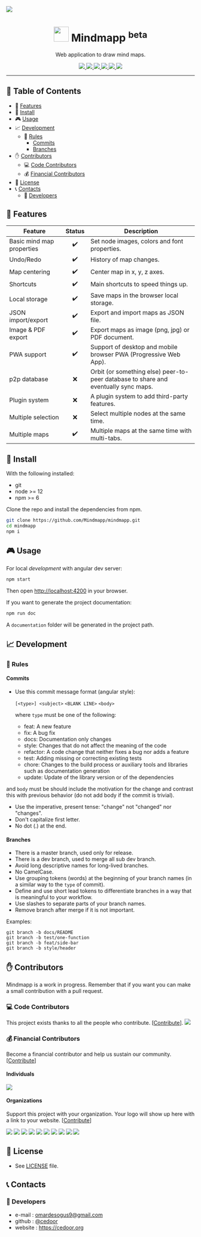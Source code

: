 <a href="https://mindmapp.cedoor.org" target="_blank">
    <img src="https://raw.githubusercontent.com/Mindmapp/mindmapp/master/src/assets/images/readme-header.png">
</a>

<p align="center">
    <h1 align="center">
        <img width="40" src="https://raw.githubusercontent.com/Mindmapp/mindmapp/master/src/assets/icons/icon-72x72.png">
        Mindmapp <sup>beta</sup>
    </h1>
    <p align="center">Web application to draw mind maps.</p>
</p>
    
<p align="center">
    <a href="https://github.com/Mindmapp" target="_blank">
        <img src="https://img.shields.io/badge/project-Mindmapp-blue.svg?style=flat-square">
    </a>
    <a href="https://opencollective.com/mindmapp" alt="Financial Contributors on Open Collective">
        <img src="https://opencollective.com/mindmapp/all/badge.svg?label=financial+contributors">
    </a>
    <a href="https://gitter.im/mindmapp/community?utm_source=badge&utm_medium=badge&utm_campaign=pr-badge" target="_blank">
        <img src="https://badges.gitter.im/mindmapp/community.svg">
    </a>
    <a href="https://github.com/Mindmapp/mindmapp/blob/master/LICENSE" target="_blank">
        <img src="https://img.shields.io/github/license/mindmapp/mindmapp.svg?style=flat-square">
    </a>
    <a href="https://david-dm.org/mindmapp/mindmapp" target="_blank">
        <img src="https://img.shields.io/david/mindmapp/mindmapp.svg?style=flat-square">
    </a>
    <a href="https://david-dm.org/mindmapp/mindmapp?type=dev" target="_blank">
        <img src="https://img.shields.io/david/dev/mindmapp/mindmapp.svg?style=flat-square">
    </a>
</p>

___

## :paperclip: Table of Contents
- :rocket: [Features](#rocket-features)
- :hammer: [Install](#hammer-install)
- :video_game: [Usage](#video_game-usage)
- :chart_with_upwards_trend: [Development](#chart_with_upwards_trend-development)
  - :scroll: [Rules](#scroll-rules)
    - [Commits](#commits)
    - [Branches](#branches)
- :raised_hand: [Contributors](#raised_hand-contributors)
  - :computer: [Code Contributors](#computer-code-contributors)
  - :moneybag: [Financial Contributors](#moneybag-financial-contributors)
- :page_facing_up: [License](#page_facing_up-license)
- :telephone_receiver: [Contacts](#telephone_receiver-contacts)
  - :boy: [Developers](#boy-developers)

## :rocket: Features

| Feature | Status | Description |
|---------|:------:|-------------|
| Basic mind map properties | :heavy_check_mark: | Set node images, colors and font properties. |
| Undo/Redo | :heavy_check_mark: | History of map changes. |
| Map centering | :heavy_check_mark: | Center map in x, y, z axes. |
| Shortcuts | :heavy_check_mark: | Main shortcuts to speed things up. |
| Local storage | :heavy_check_mark: | Save maps in the browser local storage. |
| JSON import/export | :heavy_check_mark: | Export and import maps as JSON file. |
| Image & PDF export | :heavy_check_mark: | Export maps as image (png, jpg) or PDF document. |
| PWA support | :heavy_check_mark: | Support of desktop and mobile browser PWA (Progressive Web App). |
| p2p database | :x: | Orbit (or something else) peer-to-peer database to share and eventually sync maps. |
| Plugin system | :x: | A plugin system to add third-party features. |
| Multiple selection | :x: | Select multiple nodes at the same time. |
| Multiple maps | :heavy_check_mark: | Multiple maps at the same time with multi-tabs. |

## :hammer: Install

With the following installed:
- git
- node >= 12
- npm >= 6

Clone the repo and install the dependencies from npm.

```bash
git clone https://github.com/Mindmapp/mindmapp.git
cd mindmapp
npm i
```

## :video_game: Usage

For local *development* with angular dev server:

```bash
npm start
```

Then open [http://localhost:4200](http://localhost:4200) in your browser.

If you want to generate the project documentation:

```bash
npm run doc
```

A `documentation` folder will be generated in the project path.

## :chart_with_upwards_trend: Development

### :scroll: Rules

#### Commits

* Use this commit message format (angular style):  

    `[<type>] <subject>`
    `<BLANK LINE>`
    `<body>`

    where `type` must be one of the following:

    - feat: A new feature
    - fix: A bug fix
    - docs: Documentation only changes
    - style: Changes that do not affect the meaning of the code
    - refactor: A code change that neither fixes a bug nor adds a feature
    - test: Adding missing or correcting existing tests
    - chore: Changes to the build process or auxiliary tools and libraries such as documentation generation
    - update: Update of the library version or of the dependencies

and `body` must be should include the motivation for the change and contrast this with previous behavior (do not add body if the commit is trivial). 

* Use the imperative, present tense: "change" not "changed" nor "changes".
* Don't capitalize first letter.
* No dot (.) at the end.

#### Branches

* There is a master branch, used only for release.
* There is a dev branch, used to merge all sub dev branch.
* Avoid long descriptive names for long-lived branches.
* No CamelCase.
* Use grouping tokens (words) at the beginning of your branch names (in a similar way to the `type` of commit).
* Define and use short lead tokens to differentiate branches in a way that is meaningful to your workflow.
* Use slashes to separate parts of your branch names.
* Remove branch after merge if it is not important.

Examples:
    
    git branch -b docs/README
    git branch -b test/one-function
    git branch -b feat/side-bar
    git branch -b style/header

## :raised_hand: Contributors

Mindmapp is a work in progress. Remember that if you want you can make a small contribution with a pull request.

### :computer: Code Contributors

This project exists thanks to all the people who contribute. [[Contribute](CONTRIBUTING.md)].
<a href="https://github.com/Mindmapp/mindmapp/graphs/contributors"><img src="https://opencollective.com/mindmapp/contributors.svg?width=890&button=false" /></a>

### :moneybag: Financial Contributors

Become a financial contributor and help us sustain our community. [[Contribute](https://opencollective.com/mindmapp/contribute)]

#### Individuals

<a href="https://opencollective.com/mindmapp"><img src="https://opencollective.com/mindmapp/individuals.svg?width=890"></a>

#### Organizations

Support this project with your organization. Your logo will show up here with a link to your website. [[Contribute](https://opencollective.com/mindmapp/contribute)]

<a href="https://opencollective.com/mindmapp/organization/0/website"><img src="https://opencollective.com/mindmapp/organization/0/avatar.svg"></a>
<a href="https://opencollective.com/mindmapp/organization/1/website"><img src="https://opencollective.com/mindmapp/organization/1/avatar.svg"></a>
<a href="https://opencollective.com/mindmapp/organization/2/website"><img src="https://opencollective.com/mindmapp/organization/2/avatar.svg"></a>
<a href="https://opencollective.com/mindmapp/organization/3/website"><img src="https://opencollective.com/mindmapp/organization/3/avatar.svg"></a>
<a href="https://opencollective.com/mindmapp/organization/4/website"><img src="https://opencollective.com/mindmapp/organization/4/avatar.svg"></a>
<a href="https://opencollective.com/mindmapp/organization/5/website"><img src="https://opencollective.com/mindmapp/organization/5/avatar.svg"></a>
<a href="https://opencollective.com/mindmapp/organization/6/website"><img src="https://opencollective.com/mindmapp/organization/6/avatar.svg"></a>
<a href="https://opencollective.com/mindmapp/organization/7/website"><img src="https://opencollective.com/mindmapp/organization/7/avatar.svg"></a>
<a href="https://opencollective.com/mindmapp/organization/8/website"><img src="https://opencollective.com/mindmapp/organization/8/avatar.svg"></a>
<a href="https://opencollective.com/mindmapp/organization/9/website"><img src="https://opencollective.com/mindmapp/organization/9/avatar.svg"></a>

## :page_facing_up: License
* See [LICENSE](https://github.com/cedoor/ceditor/blob/master/LICENSE) file.

## :telephone_receiver: Contacts
### :boy: Developers
* e-mail : omardesogus9@gmail.com
* github : [@cedoor](https://github.com/cedoor)
* website : https://cedoor.org
